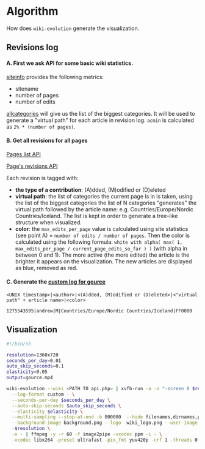 Algorithm
=========

How does `wiki-evolution` generate the visualization.

## Revisions log

#### A. First we ask API for some basic wiki statistics.

[siteinfo](http://nordycka.wikia.com/api.php?action=query&meta=siteinfo&siprop=general|statistics) provides the following metrics:

* sitename
* number of pages
* number of edits

[allcategories](http://nordycka.wikia.com/api.php?action=query&list=allcategories&acprop=size&acmin=200&aclimit=500)
will give us the list of the biggest categories. It will be used to generate a "virtual path" for each article in
revision log. `acmin` is calculated as `2% * (number of pages)`.

#### B. Get all revisions for all pages

[Pages list API](http://nordycka.wikia.com/api.php?action=query&list=allpages&aplimit=500)

[Page's revisions API](http://nordycka.wikia.com/api.php?action=query&prop=categories|info|revisions&rvprop=ids|timestamp|size|flags|comment|user&titles=Wyspy%20Owcze&rvlimit=500)

Each revision is tagged with:

* **the type of a contribution**: (A)dded, (M)odified or (D)eleted
* **virtual path**: the list of categories the current page is in is taken, using the list of the biggest categories the list of N categories "generates" the virtual path followed by the article name: e.g. Countries/Europe/Nordic Countries/Iceland. The list is kept in order to generate a tree-like structure when visualized.
* **color**: the `max_edits_per_page` value is calculated using site statistics (see point A) = `number of edits / number of pages`. Then the color is calculated using the following formula: `white with alpha( max( 1, max_edits_per_page / current_page_edits_so_far ) )` (with alpha in between 0 and 1). The more active (the more edited) the article is the brighter it appears on the visualization. The new articles are displayed as blue, removed as red.

#### C. Generate the [custom log for gource](https://code.google.com/p/gource/wiki/CustomLogFormat)

```
<UNIX timestamp>|<author>|<(A)dded, (M)odified or (D)eleted>|<"virtual path" + article name>|<color>
```

```
1275543595|andrew|M|Countries/Europe/Nordic Countries/Iceland|FF0000
```

## Visualization

```sh
#!/bin/sh

resolution=1360x720
seconds_per_day=0.01
auto_skip_seconds=0.1
elasticity=0.05
output=gource.mp4

wiki-evolution --wiki <PATH TO api.php> | xvfb-run -a -s "-screen 0 $resolutionx24" gource \
  --log-format custom - \
  --seconds-per-day $seconds_per_day \
  --auto-skip-seconds $auto_skip_seconds \
  --elasticity $elasticity \
  --multi-sampling --stop-at-end -b 000000  --hide filenames,dirnames,progress,mouse --user-friction .2 \
  --background-image background.png --logo  wiki_logo.png --user-image-dir $wikiname/avatars \
  -$resolution \
  -o - | ffmpeg -y -r 60 -f image2pipe -vcodec ppm -i - \
  -vcodec libx264 -preset ultrafast -pix_fmt yuv420p -crf 1 -threads 0 -bf 0 $output
```
